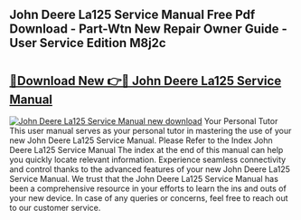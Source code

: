 ## John Deere La125 Service Manual Free Pdf Download - Part-Wtn New Repair Owner Guide - User Service Edition M8j2c

# <h2><a href="http://bc86439.oget.top/?id=John+Deere+La125+Service+Manual">🔗Download New 👉🔴 John Deere La125 Service Manual</a></h2>

[![John Deere La125 Service Manual new download](https://i.imgur.com/5g1atiW.png)](http://bc86439.oget.top/?id=John+Deere+La125+Service+Manual)
Your Personal Tutor This user manual serves as your personal tutor in mastering the use of your new John Deere La125 Service Manual. Please Refer to the Index John Deere La125 Service Manual The index at the end of this manual can help you quickly locate relevant information. Experience seamless connectivity and control thanks to the advanced features of your new John Deere La125 Service Manual. We trust that the John Deere La125 Service Manual has been a comprehensive resource in your efforts to learn the ins and outs of your new device. In case of any queries or concerns, feel free to reach out to our customer service.
